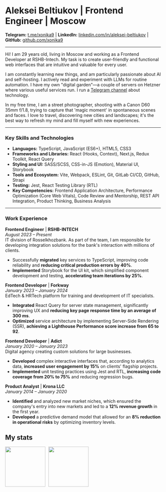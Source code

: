 # **Aleksei Beltiukov | Frontend Engineer | Moscow**

**Telegram:** [t.me/xonika9](https://t.me/xonika9) | **LinkedIn:** [linkedin.com/in/aleksei-beltiukov](https://www.linkedin.com/in/aleksei-beltiukov/) | **GitHub:** [github.com/xonika9](https://github.com/xonika9)

---

Hi! I am 29 years old, living in Moscow and working as a Frontend Developer at RSHB-Intech. My task is to create user-friendly and functional web interfaces that are intuitive and valuable for every user.

I am constantly learning new things, and am particularly passionate about AI and self-hosting. I actively read and experiment with LLMs for routine automation. I have my own "digital garden"—a couple of servers on Hetzner where various useful services run. I run a [Telegram channel](https://t.me/+sVGIQdVw0WljYzIy) about technology.

In my free time, I am a street photographer, shooting with a Canon D60 35mm f/1.8, trying to capture that 'magic moment' in spontaneous scenes and faces. I love to travel, discovering new cities and landscapes; it's the best way to refresh my mind and fill myself with new experiences.

---

### **Key Skills and Technologies**

- **Languages:** TypeScript, JavaScript (ES6+), HTML5, CSS3
- **Frameworks and Libraries:** React (Hooks, Context), Next.js, Redux Toolkit, React Query
- **Styling and UI:** SASS/SCSS, CSS-in-JS (Emotion), Material UI, Storybook
- **Tools and Ecosystem:** Vite, Webpack, ESLint, Git, GitLab CI/CD, GitHub, Strapi
- **Testing:** Jest, React Testing Library (RTL)
- **Key Competencies:** Frontend Application Architecture, Performance Optimization (Core Web Vitals), Code Review and Mentorship, REST API Integration, Product Thinking, Business Analysis

---

### **Work Experience**

**Frontend Engineer** | **RSHB-INTECH**  
_August 2023 – Present_   
IT division of Rosselkhozbank. As part of the team, I am responsible for developing integration solutions for the bank's interaction with millions of clients.

- Successfully **migrated** key services to TypeScript, improving code reliability and **reducing critical production errors by 40%**.
- **Implemented** Storybook for the UI kit, which simplified component development and testing, **accelerating team iterations by 25%**.

**Frontend Developer** | **Forkway**  
_January 2023 – January 2024_  
EdTech & HRTech platform for training and development of IT specialists.

- **Integrated** React Query for server state management, significantly improving UX and **reducing key page response time by an average of 300 ms**.
- **Optimized** service architecture by implementing Server-Side Rendering (SSR), **achieving a Lighthouse Performance score increase from 65 to 92**.

**Frontend Developer** | **Adict**  
_January 2020 – January 2023_  
Digital agency creating custom solutions for large businesses.

- **Developed** complex interactive interfaces that, according to analytics data, **increased user engagement by 15%** on clients' flagship projects.
- **Implemented** unit testing practices using Jest and RTL, **increasing code coverage from 20% to 75%** and reducing regression bugs.

**Product Analyst** | **Krona LLC**  
_January 2014 – January 2020_

- **Identified** and analyzed new market niches, which ensured the company's entry into new markets and led to a **12% revenue growth** in the first year.
- **Developed** a predictive demand model that allowed for an **8% reduction in operational risks** by optimizing inventory levels.

## My stats

<div>
<a href="https://github-readme-stats-x9.vercel.app/api?username=xonika9&hide=stars,contribs&show_icons=true">
  <img  align="left" height="130" style="margin-right: 10px" src="https://github-readme-stats-x9.vercel.app/api?username=xonika9&hide=stars,contribs&show_icons=true" />
</a>
<a href="https://github-readme-stats-x9.vercel.app/api/top-langs/?username=xonika9&layout=compact">
  <img align="left" height="130" src="https://github-readme-stats-x9.vercel.app/api/top-langs/?username=xonika9&layout=compact" />
</a>
</div>
